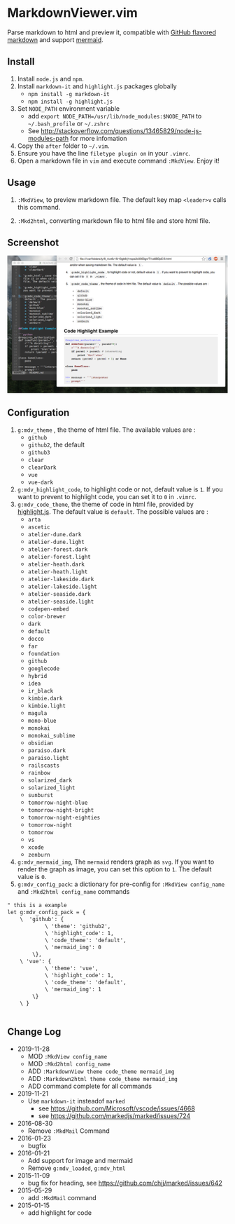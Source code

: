 # MarkdownViewer.vim

Parse markdown to html and preview it, compatible with [GitHub flavored markdown](https://help.github.com/articles/github-flavored-markdown) and support [mermaid](http://knsv.github.io/mermaid/index.html).

## Install

1.  Install `node.js` and `npm`.
1.  Install `markdown-it` and `highlight.js` packages globally
    -   `npm install -g markdown-it`
    -   `npm install -g highlight.js`
1.  Set `NODE_PATH` environment variable
    -   add `export NODE_PATH=/usr/lib/node_modules:$NODE_PATH` to `~/.bash_profile` or `~/.zshrc`
    -   See http://stackoverflow.com/questions/13465829/node-js-modules-path for more infomation
1.  Copy the `after` folder to `~/.vim`.
1.  Ensure you have the line `filetype plugin on` in your `.vimrc`.
1.  Open a markdown file in `vim` and execute command `:MkdView`. Enjoy it!

## Usage

1.  `:MkdView`, to preview markdown file. The default key map `<leader>v`
    calls this command.

1.  `:Mkd2html`, converting markdown file to html file and store html file.

## Screenshot

![MarkdownViewer Screenshot](markdown_viewer.png)

## Configuration

1.  `g:mdv_theme` , the theme of html file. The available values are :
    -   `github`
    -   `github2`, the default
    -   `github3`
    -   `clear`
    -   `clearDark`
    -   `vue`
    -   `vue-dark`
1.  `g:mdv_highlight_code`, to highlight code or not, default value is `1`. If
    you want to prevent to highlight code, you can set it to `0` in `.vimrc`.
1.  `g:mdv_code_theme`, the theme of code in html file, provided by [highlight.js](https://highlightjs.org/). The default value is `default`. The possible values are :
    -   `arta`
    -   `ascetic`
    -   `atelier-dune.dark`
    -   `atelier-dune.light`
    -   `atelier-forest.dark`
    -   `atelier-forest.light`
    -   `atelier-heath.dark`
    -   `atelier-heath.light`
    -   `atelier-lakeside.dark`
    -   `atelier-lakeside.light`
    -   `atelier-seaside.dark`
    -   `atelier-seaside.light`
    -   `codepen-embed`
    -   `color-brewer`
    -   `dark`
    -   `default`
    -   `docco`
    -   `far`
    -   `foundation`
    -   `github`
    -   `googlecode`
    -   `hybrid`
    -   `idea`
    -   `ir_black`
    -   `kimbie.dark`
    -   `kimbie.light`
    -   `magula`
    -   `mono-blue`
    -   `monokai`
    -   `monokai_sublime`
    -   `obsidian`
    -   `paraiso.dark`
    -   `paraiso.light`
    -   `railscasts`
    -   `rainbow`
    -   `solarized_dark`
    -   `solarized_light`
    -   `sunburst`
    -   `tomorrow-night-blue`
    -   `tomorrow-night-bright`
    -   `tomorrow-night-eighties`
    -   `tomorrow-night`
    -   `tomorrow`
    -   `vs`
    -   `xcode`
    -   `zenburn`
1.  `g:mdv_mermaid_img`, The `mermaid` renders graph as `svg`. If you want to render the graph as image, you can set this option to `1`. The default value is `0`.
1.  `g:mdv_config_pack`: a dictionary for pre-config for `:MkdView config_name` and `:Mkd2html config_name` commands

```viml
" this is a example
let g:mdv_config_pack = {
    \  'github': {
            \ 'theme': 'github2',
            \ 'highlight_code': 1,
            \ 'code_theme': 'default',
            \ 'mermaid_img': 0
        \},
    \ 'vue': {
            \ 'theme': 'vue',
            \ 'highlight_code': 1,
            \ 'code_theme': 'default',
            \ 'mermaid_img': 1
        \}
    \ }


```

## Change Log

-   2019-11-28
    -   MOD `:MkdView config_name`
    -   MOD `:Mkd2html config_name`
    -   ADD `:MarkdownView theme code_theme mermaid_img`
    -   ADD `:Markdown2html theme code_theme mermaid_img`
    -   ADD command complete for all commands
-   2019-11-21
    -   Use `markdown-it` insteadof `marked`
        -   see https://github.com/Microsoft/vscode/issues/4668
        -   see https://github.com/markedjs/marked/issues/724
-   2016-08-30
    -   Remove `:MkdMail` Command
-   2016-01-23
    -   bugfix
-   2016-01-21
    -   Add support for image and mermaid
    -   Remove `g:mdv_loaded`, `g:mdv_html`
-   2015-11-09
    -   bug fix for heading, see https://github.com/chjj/marked/issues/642
-   2015-05-29
    -   add `:MkdMail` command
-   2015-01-15
    -   add highlight for code

